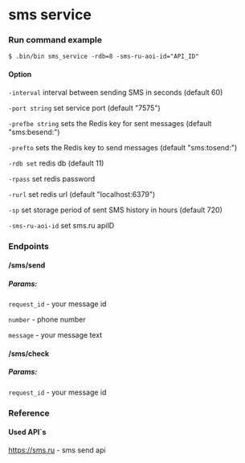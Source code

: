 # sms service

### Run command example
```
$ .bin/bin sms_service -rdb=8 -sms-ru-aoi-id="API_ID"
```
#### Option
`-interval` interval between sending SMS in seconds (default 60)

`-port string` set service port (default "7575")


`-prefbe string` sets the Redis key for sent messages (default "sms:besend:")

`-prefto` sets the Redis key to send messages (default "sms:tosend:")

`-rdb set` redis db (default 11)

`-rpass` set redis password

`-rurl` set redis url (default "localhost:6379")

`-sp` set storage period of sent SMS history in hours (default 720)

`-sms-ru-aoi-id` set sms.ru apiID

### Endpoints

#### /sms/send

##### Params:

`request_id` - your message id

`number` - phone number

`message` - your message text

#### /sms/check

##### Params:

`request_id` - your message id


### Reference

#### Used API`s
https://sms.ru - sms send api
